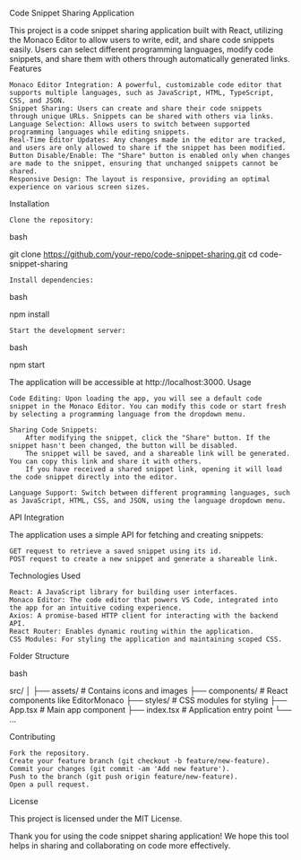 Code Snippet Sharing Application

This project is a code snippet sharing application built with React, utilizing the Monaco Editor to allow users to write, edit, and share code snippets easily. Users can select different programming languages, modify code snippets, and share them with others through automatically generated links.
Features

    Monaco Editor Integration: A powerful, customizable code editor that supports multiple languages, such as JavaScript, HTML, TypeScript, CSS, and JSON.
    Snippet Sharing: Users can create and share their code snippets through unique URLs. Snippets can be shared with others via links.
    Language Selection: Allows users to switch between supported programming languages while editing snippets.
    Real-Time Editor Updates: Any changes made in the editor are tracked, and users are only allowed to share if the snippet has been modified.
    Button Disable/Enable: The "Share" button is enabled only when changes are made to the snippet, ensuring that unchanged snippets cannot be shared.
    Responsive Design: The layout is responsive, providing an optimal experience on various screen sizes.

Installation

    Clone the repository:

bash

git clone https://github.com/your-repo/code-snippet-sharing.git
cd code-snippet-sharing

    Install dependencies:

bash

npm install

    Start the development server:

bash

npm start

The application will be accessible at http://localhost:3000.
Usage

    Code Editing: Upon loading the app, you will see a default code snippet in the Monaco Editor. You can modify this code or start fresh by selecting a programming language from the dropdown menu.

    Sharing Code Snippets:
        After modifying the snippet, click the "Share" button. If the snippet hasn't been changed, the button will be disabled.
        The snippet will be saved, and a shareable link will be generated. You can copy this link and share it with others.
        If you have received a shared snippet link, opening it will load the code snippet directly into the editor.

    Language Support: Switch between different programming languages, such as JavaScript, HTML, CSS, and JSON, using the language dropdown menu.

API Integration

The application uses a simple API for fetching and creating snippets:

    GET request to retrieve a saved snippet using its id.
    POST request to create a new snippet and generate a shareable link.

Technologies Used

    React: A JavaScript library for building user interfaces.
    Monaco Editor: The code editor that powers VS Code, integrated into the app for an intuitive coding experience.
    Axios: A promise-based HTTP client for interacting with the backend API.
    React Router: Enables dynamic routing within the application.
    CSS Modules: For styling the application and maintaining scoped CSS.

Folder Structure

bash

src/
│
├── assets/          # Contains icons and images
├── components/      # React components like EditorMonaco
├── styles/          # CSS modules for styling
├── App.tsx          # Main app component
├── index.tsx        # Application entry point
└── ...

Contributing

    Fork the repository.
    Create your feature branch (git checkout -b feature/new-feature).
    Commit your changes (git commit -am 'Add new feature').
    Push to the branch (git push origin feature/new-feature).
    Open a pull request.

License

This project is licensed under the MIT License.

Thank you for using the code snippet sharing application! We hope this tool helps in sharing and collaborating on code more effectively.
